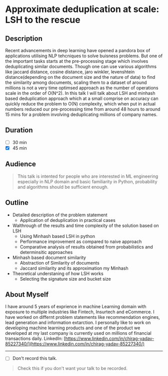 # Approximate deduplication at scale: LSH to the rescue

## Description
Recent advancements in deep learning have opened a pandora box of applications utilising NLP tehcniques to solve buisness problems. But one of the important tasks starts at the pre-processing stage which involves deduplicating similar documents. Though one can use various algorithms like jaccard distance, cosine distance, jaro winkler, levenshtein distance(depending on the document size and the nature of data) to find the similarity among documents, scaling them to a dataset of around millions is not a very time optimsed approach as the number of operations scale in the order of O(N^2). In this talk I will talk about LSH and minhash based deduplication approach which at a small comprise on accuracy can quickly reduce the problem to O(N) complexity, which when put in actual numbers reduced our pre-processing time from around 48 hours to around 15 mins for a problem involving deduplicating millions of company names.

## Duration
- [ ] 30 min
- [x] 45 min

## Audience
> This talk is intented for people who are interested in ML engineering especially in NLP domain and basic familiarity in Python, probability and algorithms should be sufficient enough.

## Outline
- Detailed description of the problem statement
	- Application of deduplication in practical cases
 - Walthrough of the results and time complexity of the solution based on LSH
	 - Using Minhash based LSH in python
	 - Performance improvement as compared to naive approach
	 - Comparative analysis of results obtained from probabilistics and determinsitic approaches
- Minhash based document similarity 
	- Abstraction of Similarity of documents
	- Jaccard similarity and its approximation my Minhash
-  Theoretical understaning of how LSH works
	- Selecting the signature size and bucket size


## About Myself
I have around 5 years of exprience in machine Learning domain with exposure to multiple industries like Fintech, Insurtech and eCommerce. I have worked on differnt problem statements like recommendation engines, lead generation and information extarction. I personally like to work on developing machine learning products and one of the product we developed at my last company is currently used on millions of financial transactions daily.
 LinkedIn: [https://www.linkedin.com/in/chirag-yadav-85227340/](https://www.linkedin.com/in/chirag-yadav-85227340/)

---

- [ ] Don't record this talk.
> Check this if you don't want your talk to be recorded.